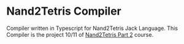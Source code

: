 # Nand2Tetris Compiler

Compiler written in Typescript for Nand2Tetris Jack Language. This Compiler is the project 10/11 of [Nand2Tetris Part 2](https://www.coursera.org/learn/nand2tetris2) course.
